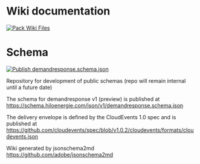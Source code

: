 # Wiki documentation

[![Pack Wiki Files](https://github.com/hiloenergie/schema/actions/workflows/wiki-update.yml/badge.svg)](https://github.com/hiloenergie/schema/actions/workflows/wiki-update.yml)

# Schema

[![Publish demandresponse.schema.json](https://github.com/hiloenergie/schema/actions/workflows/schema-update-cd.yml/badge.svg)](https://github.com/hiloenergie/schema/actions/workflows/schema-update-cd.yml)

Repository for development of public schemas (repo will remain internal until a future date)

The schema for demandresponse v1 (preview) is published at https://schema.hiloenergie.com/json/v1/demandresponse.schema.json

The delivery envelope is defined by the CloudEvents 1.0 spec and is published at https://github.com/cloudevents/spec/blob/v1.0.2/cloudevents/formats/cloudevents.json

Wiki generated by jsonschema2md https://github.com/adobe/jsonschema2md
